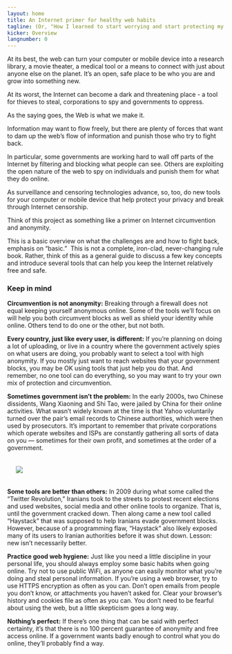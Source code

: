 ```yaml
---
layout: home
title: An Internet primer for healthy web habits
tagline: (Or, "How I learned to start worrying and start protecting my online privacy")
kicker: Overview
langnumber: 0
---
```



At its best, the web can turn your computer or mobile device into a research library, a movie theater, a medical tool or a means to connect with just about anyone else on the planet. It’s an open, safe place to be who you are and grow into something new.

At its worst, the Internet can become a dark and threatening place - a tool for thieves to steal, corporations to spy and governments to oppress.

As the saying goes, the Web is what we make it. 

Information may want to flow freely, but there are plenty of forces that want to dam up the web’s flow of information and punish those who try to fight back.

In particular, some governments are working hard to wall off parts of the Internet by filtering and blocking what people can see. Others are exploiting the open nature of the web to spy on individuals and punish them for what they do online.

As surveillance and censoring technologies advance, so, too, do new tools for your computer or mobile device that help protect your privacy and break through Internet censorship.

Think of this project as something like a primer on Internet circumvention and anonymity.

This is a basic overview on what the challenges are and how to fight back, emphasis on “basic.”&nbsp; This is not a complete, iron-clad, never-changing rule book. Rather, think of this as a general guide to discuss a few key concepts and introduce several tools that can help you keep the Internet relatively free and safe.

### Keep in mind ###

__Circumvention is not anonymity:__ Breaking through a firewall does not equal keeping yourself anonymous online. Some of the tools we’ll focus on will help you both circumvent blocks as well as shield your identity while online. Others tend to do one or the other, but not both.

__Every country, just like every user, is different:__ If you’re planning on doing a lot of uploading, or live in a country where the government actively spies on what users are doing, you probably want to select a tool with high anonymity. If you mostly just want to reach websites that your government blocks, you may be OK using tools that just help you do that. And remember, no one tool can do everything, so you may want to try your own mix of protection and circumvention.

__Sometimes government isn’t the problem:__ In the early 2000s, two Chinese dissidents, Wang Xiaoning and Shi Tao, were jailed by China for their online activities. What wasn’t widely known at the time is that Yahoo voluntarily turned over the pair’s email records to Chinese authorities, which were then used by prosecutors. It’s important to remember that private corporations which operate websites and ISPs are constantly gathering all sorts of data on you — sometimes for their own profit, and sometimes at the order of a government.

<img class="right" src="http://www.voanews.com/MediaAssets2/projects/circumvention/img/comic_PGP_6.png" style="margin: 20px 0 20px 20px">

__Some tools are better than others:__ In 2009 during what some called the “Twitter Revolution,” Iranians took to the streets to protest recent elections and used websites, social media and other online tools to organize. That is, until the government cracked down. Then along came a new tool called “Haystack” that was supposed to help Iranians evade government blocks. However, because of a programming flaw, “Haystack” also likely exposed many of its users to Iranian authorities before it was shut down. Lesson: new isn’t necessarily better.

__Practice good web hygiene:__ Just like you need a little discipline in your personal life, you should always employ some basic habits when going online. Try not to use public WiFi, as anyone can easily monitor what you’re doing and steal personal information. If you’re using a web browser, try to use HTTPS encryption as often as you can. Don’t open emails from people you don’t know, or attachments you haven’t asked for. Clear your browser’s history and cookies file as often as you can. You don’t need to be fearful about using the web, but a little skepticism goes a long way.

__Nothing’s perfect:__ If there’s one thing that can be said with perfect certainty, it’s that there is no 100 percent guarantee of anonymity and free access online. If a government wants badly enough to control what you do online, they’ll probably find a way.
		

